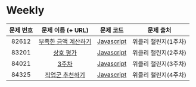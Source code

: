 # Weekly

| 문제 번호 | 문제 이름 (+ URL) | 문제 코드 | 문제 출처 |
|:----------:|:----------:|:----------:|:----------:|
| 82612 | [부족한 금액 계산하기](https://programmers.co.kr/learn/courses/30/lessons/82612) | [Javascript](https://github.com/kang-heesue/algorithm/blob/main/programmers/Weekly/82612-%EB%B6%80%EC%A1%B1%ED%95%9C%20%EA%B8%88%EC%95%A1%20%EA%B3%84%EC%82%B0%ED%95%98%EA%B8%B0.js) | 위클리 챌린지(1주차) |
| 83201 | [상호 평가](https://programmers.co.kr/learn/courses/30/lessons/83201) | [Javascript](https://github.com/kang-heesue/algorithm/blob/main/programmers/Weekly/83201-%EC%83%81%ED%98%B8%20%ED%8F%89%EA%B0%80.js) | 위클리 챌린지(2주차) |
| 84021 | [3주차](https://programmers.co.kr/learn/courses/30/lessons/84021) | [Javascript]() | 위클리 챌린지(3주차) |
| 84325 | [직업군 추천하기](https://programmers.co.kr/learn/courses/30/lessons/84325) | [Javascript](https://github.com/kang-heesue/algorithm/blob/main/programmers/Weekly/84325-%EC%A7%81%EC%97%85%EA%B5%B0%20%EC%B6%94%EC%B2%9C%ED%95%98%EA%B8%B0.js) | 위클리 챌린지(4주차) |
